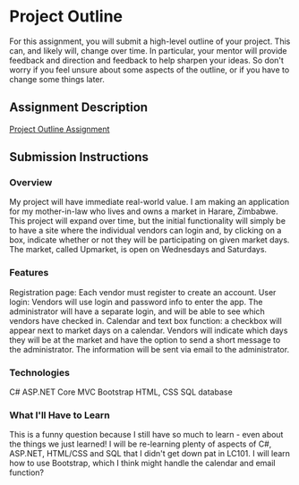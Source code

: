 # Project Outline
For this assignment, you will submit a high-level outline of your project. This can, and likely will, change over time. In particular, your mentor will provide feedback and direction and feedback to help sharpen your ideas. So don't worry if you feel unsure about some aspects of the outline, or if you have to change some things later.



## Assignment Description
[Project Outline Assignment](https://education.launchcode.org/liftoff/assignments/project-outline/)

## Submission Instructions

### Overview

My project will have immediate real-world value.  I am making an application for my mother-in-law who lives and owns a market in Harare, Zimbabwe.  This project will expand over time, but the initial functionality will simply be to have a site where the individual vendors can login and, by clicking on a box, indicate whether or not they will be participating on given market days.  The market, called Upmarket, is open on Wednesdays and Saturdays.

### Features

Registration page: Each vendor must register to create an account.
User login: Vendors will use login and password info to enter the app.  The administrator will have a separate login, and will be able to see which vendors have checked in.
Calendar and text box function: a checkbox will appear next to market days on a calendar.  Vendors will indicate which days they will be at the market and have the option to send a short message to the administrator.  The information will be sent via email to the administrator.

### Technologies
C#
ASP.NET Core MVC
Bootstrap
HTML, CSS
SQL database

### What I'll Have to Learn

This is a funny question because I still have so much to learn - even about the things we just learned!
I will be re-learning plenty of aspects of C#, ASP.NET, HTML/CSS and SQL that I didn't get down pat in LC101.
I will learn how to use Bootstrap, which I think might handle the calendar and email function?
